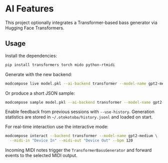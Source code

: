 # AI Features

This project optionally integrates a Transformer-based bass generator via
Hugging Face Transformers.

## Usage

Install the dependencies:

```bash
pip install transformers torch mido python-rtmidi
```

Generate with the new backend:

```bash
modcompose live model.pkl --ai-backend transformer --model-name gpt2-medium
```

Or produce a short JSON sample:

```bash
modcompose sample model.pkl --ai-backend transformer --model-name gpt2-medium
```

Enable feedback from previous sessions with `--use-history`. Generation
statistics are stored in `~/.otokotoba/history.jsonl` and loaded on start.

For real-time interaction use the interactive mode:

```bash
modcompose interact --backend transformer --model-name gpt2-medium \
  --midi-in "Device In" --midi-out "Device Out" --bpm 120
```

Incoming MIDI notes trigger the `TransformerBassGenerator` and forward events to
the selected MIDI output.

